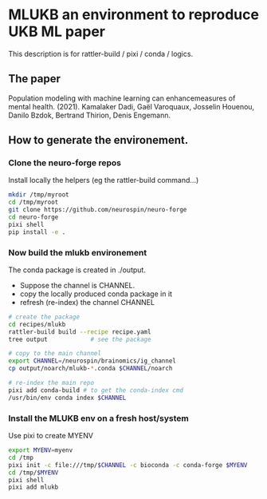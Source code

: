 # MLUKB an environment to reproduce UKB ML paper

This description is for rattler-build / pixi / conda / logics.

## The paper
Population modeling with machine learning can enhancemeasures of mental health. (2021). Kamalaker Dadi, Gaël Varoquaux, Josselin Houenou, Danilo Bzdok, Bertrand Thirion, Denis Engemann.


## How to generate the environement.

### Clone the neuro-forge repos

Install locally the helpers (eg the rattler-build command...)

```bash
mkdir /tmp/myroot
cd /tmp/myroot
git clone https://github.com/neurospin/neuro-forge
cd neuro-forge
pixi shell
pip install -e . 
```

### Now build the mlukb environement

The conda package is created in ./output. 
 - Suppose the channel is CHANNEL. 
 - copy the locally produced conda package in it
 - refresh (re-index) the channel CHANNEL

```bash
# create the package
cd recipes/mlukb
rattler-build build --recipe recipe.yaml
tree output            # see the package

# copy to the main channel
export CHANNEL=/neurospin/brainomics/ig_channel
cp output/noarch/mlukb-*.conda $CHANNEL/noarch

# re-index the main repo
pixi add conda-build # to get the conda-index cmd
/usr/bin/env conda index $CHANNEL
```

### Install the MLUKB env on a fresh host/system
Use pixi to create MYENV
```bash
export MYENV=myenv
cd /tmp
pixi init -c file:///tmp/$CHANNEL -c bioconda -c conda-forge $MYENV
cd /tmp/$MYENV
pixi shell
pixi add mlukb
```

